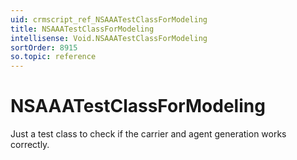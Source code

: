 ```yaml
---
uid: crmscript_ref_NSAAATestClassForModeling
title: NSAAATestClassForModeling
intellisense: Void.NSAAATestClassForModeling
sortOrder: 8915
so.topic: reference
---
```


# NSAAATestClassForModeling

Just a test class to check if the carrier and agent generation works correctly.
